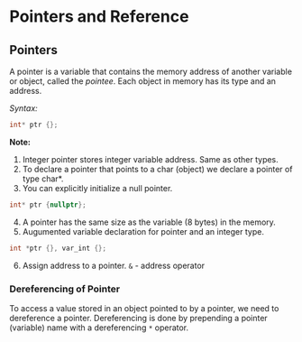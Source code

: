 # Pointers and Reference
## Pointers

A pointer is a variable that contains the memory address of another variable or object, called the *pointee*. Each object in memory has its type and an address.

*Syntax:*
```c++
int* ptr {};
```

**Note:** 
1. Integer pointer stores integer variable address. Same as other types.
2. To declare a pointer that points to a char (object) we declare a pointer of type char*.
3. You can explicitly initialize a null pointer.
   
```c++
int* ptr {nullptr};
```
4. A pointer has the same size as the variable (8 bytes) in the memory.
5. Augumented variable declaration for pointer and an integer type.
 ```c++
 int *ptr {}, var_int {};
``` 
6. Assign address to a pointer. `&` - address operator

### Dereferencing of Pointer
To access a value stored in an object pointed to by a pointer, we need to dereference a pointer. Dereferencing is done by prepending a pointer (variable) name with a dereferencing `*` operator.
